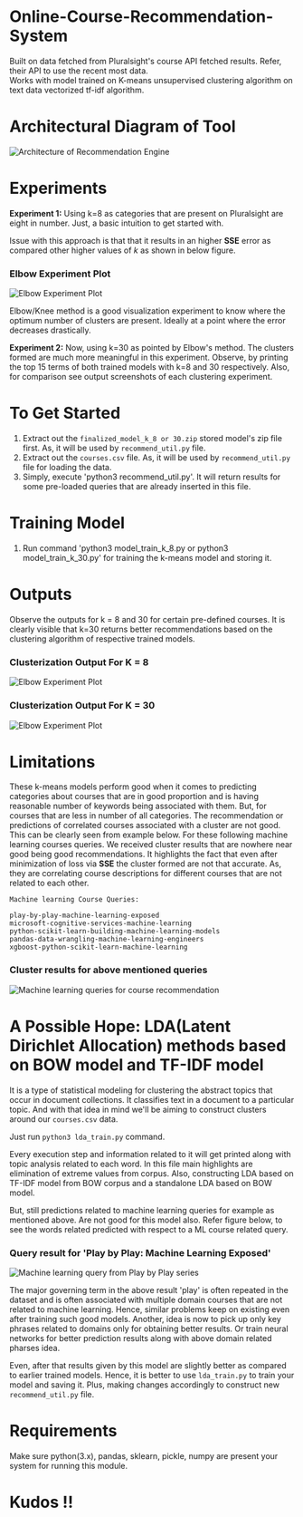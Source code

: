 # Online-Course-Recommendation-System

Built on data fetched from Pluralsight's course API fetched results. Refer, their API to use the recent most data.  
Works with model trained on K-means unsupervised clustering algorithm on text data vectorized tf-idf algorithm.  

# Architectural Diagram of Tool

![Architecture of Recommendation Engine](recommendation_engine_architecture.png)  

# Experiments

__Experiment 1:__ Using k=8 as categories that are present on Pluralsight are eight in number. Just, a basic intuition to get started
with.  

Issue with this approach is that that it results in an higher __SSE__ error as compared other higher values of _k_ as shown in below figure.  

### Elbow Experiment Plot

![Elbow Experiment Plot](elbow_method.png)  

Elbow/Knee method is a good visualization experiment to know where the optimum number of clusters are present. Ideally at a point
where the error decreases drastically.  

__Experiment 2:__ Now, using k=30 as pointed by Elbow's method. The clusters formed are much more meaningful in this experiment. Observe, by printing the top 15 terms of both trained models with k=8 and 30 respectively. Also, for comparison see output screenshots of each clustering experiment.   


# To Get Started

1. Extract out the `finalized_model_k_8 or 30.zip` stored model's zip file first. As, it will be used by `recommend_util.py` file.
2. Extract out the `courses.csv` file. As, it will be used by `recommend_util.py` file for loading the data.
2. Simply, execute 'python3 recommend_util.py'. It will return results for some pre-loaded queries that are already
inserted in this file.

# Training Model

1. Run command 'python3 model_train_k_8.py or python3 model_train_k_30.py' for training the k-means model and storing it.

# Outputs

Observe the outputs for k = 8 and 30 for certain pre-defined courses. It is clearly visible that k=30 returns better recommendations
based on the clustering algorithm of respective trained models.

### Clusterization Output For K = 8

![Elbow Experiment Plot](output_k_8.png)  

### Clusterization Output For K = 30

![Elbow Experiment Plot](output_k_30.png)  


# Limitations

These k-means models perform good when it comes to predicting categories about courses that are in good proportion and is having reasonable number of keywords being associated with them. But, for courses that are less in number of all categories.
The recommendation or predictions of correlated courses associated with a cluster are not good. This can be clearly seen from example below. For these following machine learning courses queries. We received cluster results that are nowhere near good being good recommendations. It highlights the fact that even after minimization of loss via __SSE__ the cluster formed are not that accurate. As, they are correlating course descriptions for different courses that are not related to each other.  

```
Machine learning Course Queries:

play-by-play-machine-learning-exposed
microsoft-cognitive-services-machine-learning
python-scikit-learn-building-machine-learning-models
pandas-data-wrangling-machine-learning-engineers
xgboost-python-scikit-learn-machine-learning
```  

### Cluster results for above mentioned queries
  
![Machine learning queries for course recommendation](ml_output_queries.png)  

# A Possible Hope: LDA(Latent Dirichlet Allocation) methods based on BOW model and TF-IDF model

It is a type of statistical modeling for clustering the abstract topics that occur in document collections. It classifies text in a document to a particular topic. And with that idea in mind we'll be aiming to construct clusters around our `courses.csv` data.

Just run `python3 lda_train.py` command.  

Every execution step and information related to it will get printed along with topic analysis related to each word.
In this file main highlights are elimination of extreme values from corpus.
Also, constructing LDA based on TF-IDF model from BOW corpus and a standalone LDA based on BOW model.  

But, still predictions related to machine learning queries for example as mentioned above. Are not good for this model also. Refer figure below, to see the words related predicted with respect to a ML course related query.  

### Query result for 'Play by Play: Machine Learning Exposed'

![Machine learning query from Play by Play series](play_by_play_ml_output_query.png)

The major governing term in the above result 'play' is often repeated in the dataset and is often associated with multiple domain courses that are not related to machine learning. Hence, similar problems keep on existing even after training such good models. Another, idea is now to pick up only key phrases related to domains only for obtaining better results. Or train neural networks for better prediction results along with above domain related pharses idea.  

Even, after that results given by this model are slightly better as compared to earlier trained models. Hence, it is better to use `lda_train.py` to train your model and saving it. Plus, making changes accordingly to construct new `recommend_util.py` file.  

# Requirements

Make sure python(3.x), pandas, sklearn, pickle, numpy are present your system for running this module.  

# Kudos !!

